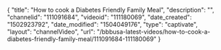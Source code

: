 {
    "title": "How to cook a Diabetes Friendly Family Meal",
    "description": "",
    "channelid": "111091684",
    "videoid": "111180069",
    "date_created": "1502923792",
    "date_modified": "1504049176",
    "type": "captivate",
    "layout": "channelVideo",
    "url": "\/bbbusa-latest-videos\/how-to-cook-a-diabetes-friendly-family-meal\/111091684-111180069"
}